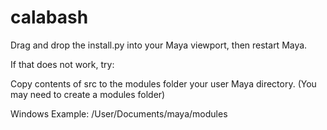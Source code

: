 # calabash

Drag and drop the install.py into your Maya viewport, then restart Maya.

If that does not work, try:

Copy contents of src to the modules folder your user Maya directory. (You may need to create a modules folder)

Windows Example: /User/Documents/maya/modules

